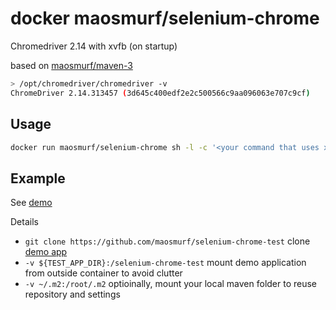 # docker maosmurf/selenium-chrome

Chromedriver 2.14 with xvfb (on startup)

based on [maosmurf/maven-3](../maven-3)

```bash
> /opt/chromedriver/chromedriver -v
ChromeDriver 2.14.313457 (3d645c400edf2e2c500566c9aa096063e707c9cf)
```

## Usage

```bash
docker run maosmurf/selenium-chrome sh -l -c '<your command that uses xvfb'
```

## Example 

See [demo](demo.sh)

Details

* `git clone https://github.com/maosmurf/selenium-chrome-test` clone [demo app](https://github.com/maosmurf/selenium-chrome-test)
* `-v ${TEST_APP_DIR}:/selenium-chrome-test` mount demo application from outside container to avoid clutter
* `-v ~/.m2:/root/.m2` optioinally, mount your local maven folder to reuse repository and settings
